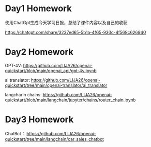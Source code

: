 # Day1 Homework

使用ChatGpt生成今天学习日报，总结了课件内容以及自己的收获

https://chatgpt.com/share/3237ed65-5b1a-4f65-930c-4f568c626940

# Day2 Homework

GPT-4V: https://github.com/LIJA26/openai-quickstart/blob/main/openai_api/gpt-4v.ipynb

ai translator: https://github.com/LIJA26/openai-quickstart/tree/main/openai-translator/ai_translator

langcharin chains: https://github.com/LIJA26/openai-quickstart/blob/main/langchain/jupyter/chains/router_chain.ipynb

# Day3 Homework

ChatBot： https://github.com/LIJA26/openai-quickstart/tree/main/langchain/car_sales_chatbot


